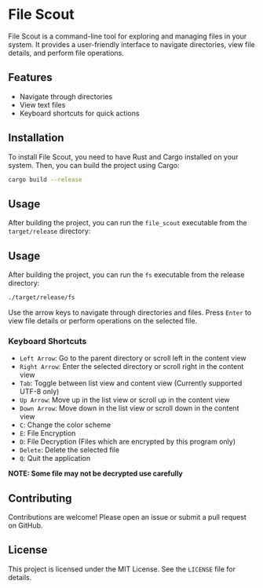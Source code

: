 # File Scout

File Scout is a command-line tool for exploring and managing files in your system. It provides a user-friendly interface to navigate directories, view file details, and perform file operations.

## Features 

- Navigate through directories
- View text files
- Keyboard shortcuts for quick actions

## Installation

To install File Scout, you need to have Rust and Cargo installed on your system. Then, you can build the project using Cargo:

```sh
cargo build --release
```
## Usage

After building the project, you can run the `file_scout` executable from the `target/release` directory:

## Usage

After building the project, you can run the `fs` executable from the release directory:

```sh
./target/release/fs
```

Use the arrow keys to navigate through directories and files. Press `Enter` to view file details or perform operations on the selected file.

### Keyboard Shortcuts

- `Left Arrow`: Go to the parent directory or scroll left in the content view
- `Right Arrow`: Enter the selected directory or scroll right in the content view
- `Tab`: Toggle between list view and content view (Currently supported UTF-8 only)
- `Up Arrow`: Move up in the list view or scroll up in the content view
- `Down Arrow`: Move down in the list view or scroll down in the content view
- `C`: Change the color scheme
- `E`: File Encryption
- `D`: File Decryption (Files which are encrypted by this program only)
- `Delete`: Delete the selected file
- `Q`: Quit the application

**NOTE: Some file may not be decrypted use carefully**

## Contributing
Contributions are welcome! Please open an issue or submit a pull request on GitHub.

## License

This project is licensed under the MIT License. See the `LICENSE` file for details.
